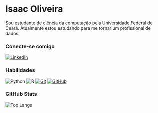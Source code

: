 # Isaac Oliveira

Sou estudante de ciência da computação pela Universidade Federal de Ceará. Atualmente estou estudando para me tornar um profissional de dados.

### Conecte-se comigo
[![LinkedIn](https://img.shields.io/badge/-LinkedIn-000?style=for-the-badge&logo=linkedin)](https://www.linkedin.com/in/isaac-oliveira-341a65234/)

### Habilidades

![Python](https://img.shields.io/badge/python-3670A0?style=for-the-badge&logo=python&logoColor=ffdd54)
![R](https://img.shields.io/badge/R-276DC3?style=for-the-badge&logo=r&logoColor=white)
[![Git](https://img.shields.io/badge/Git-000?style=for-the-badge&logo=git&logoColor=E94D5F)](https://git-scm.com/doc)
[![GitHub](https://img.shields.io/badge/GitHub-000?style=for-the-badge&logo=github&logoColor=30A3DC)](https://docs.github.com/)

### GitHub Stats

![Top Langs](https://github-readme-stats-git-masterrstaa-rickstaa.vercel.app/api/top-langs/?username=MullerIsaac&layout=compact&bg_color=000&border_color=30A3DC&title_color=E94D5F&text_color=FFF)
